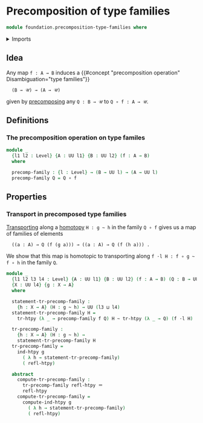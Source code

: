 # Precomposition of type families

```agda
module foundation.precomposition-type-families where
```

<details><summary>Imports</summary>

```agda
open import foundation.homotopy-induction
open import foundation.transport-along-homotopies
open import foundation.universe-levels

open import foundation-core.function-types
open import foundation-core.homotopies
open import foundation-core.identity-types
open import foundation-core.whiskering-homotopies
```

</details>

## Idea

Any map `f : A → B` induces a
{{#concept "precomposition operation" Disambiguation="type families"}}

```text
  (B → 𝒰) → (A → 𝒰)
```

given by [precomposing](foundation-core.precomposition-functions.md) any
`Q : B → 𝒰` to `Q ∘ f : A → 𝒰`.

## Definitions

### The precomposition operation on type familes

```agda
module _
  {l1 l2 : Level} {A : UU l1} {B : UU l2} (f : A → B)
  where

  precomp-family : {l : Level} → (B → UU l) → (A → UU l)
  precomp-family Q = Q ∘ f
```

## Properties

### Transport in precomposed type families

[Transporting](foundation.transport-along-homotopies.md) along a
[homotopy](foundation.homotopies.md) `H : g ~ h` in the family `Q ∘ f` gives us
a map of families of elements

```text
  ((a : A) → Q (f (g a))) → ((a : A) → Q (f (h a))) .
```

We show that this map is homotopic to transporting along
`f ·l H : f ∘ g ~ f ∘ h` in the family `Q`.

```agda
module _
  {l1 l2 l3 l4 : Level} {A : UU l1} {B : UU l2} (f : A → B) (Q : B → UU l3)
  {X : UU l4} {g : X → A}
  where

  statement-tr-precomp-family :
    {h : X → A} (H : g ~ h) → UU (l3 ⊔ l4)
  statement-tr-precomp-family H =
    tr-htpy (λ _ → precomp-family f Q) H ~ tr-htpy (λ _ → Q) (f ·l H)

  tr-precomp-family :
    {h : X → A} (H : g ~ h) →
    statement-tr-precomp-family H
  tr-precomp-family =
    ind-htpy g
      ( λ h → statement-tr-precomp-family)
      ( refl-htpy)

  abstract
    compute-tr-precomp-family :
      tr-precomp-family refl-htpy ＝
      refl-htpy
    compute-tr-precomp-family =
      compute-ind-htpy g
        ( λ h → statement-tr-precomp-family)
        ( refl-htpy)
```
